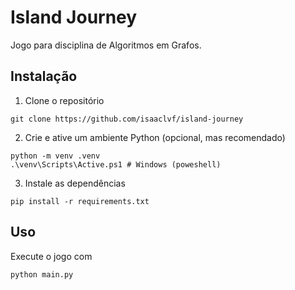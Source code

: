# Island Journey
Jogo para disciplina de Algoritmos em Grafos.

## Instalação
1. Clone o repositório
```shell
git clone https://github.com/isaaclvf/island-journey
```
2. Crie e ative um ambiente Python (opcional, mas recomendado)
```shell
python -m venv .venv
.\venv\Scripts\Active.ps1 # Windows (poweshell)
```
3. Instale as dependências
```shell
pip install -r requirements.txt
```

## Uso
Execute o jogo com
```shell
python main.py
```
